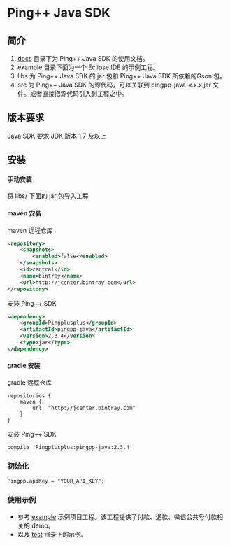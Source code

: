 # Ping++ Java SDK

## 简介
1. [docs](/docs) 目录下为 Ping++ Java SDK 的使用文档。
2. example 目录下面为一个 Eclipse IDE 的示例工程。
3. libs 为 Ping++ Java SDK 的 jar 包和 Ping++ Java SDK 所依赖的Gson 包。
4. src 为 Ping++ Java SDK 的源代码，可以关联到 pingpp-java-x.x.x.jar 文件。或者直接把源代码引入到工程之中。

## 版本要求

Java SDK 要求 JDK 版本 1.7 及以上

## 安装
#### 手动安装
将 libs/ 下面的 jar 包导入工程

#### maven 安装

maven 远程仓库
``` xml
<repository>
    <snapshots>
        <enabled>false</enabled>
    </snapshots>
    <id>central</id>
    <name>bintray</name>
    <url>http://jcenter.bintray.com</url>
</repository>
```

安装 Ping++ SDK
``` xml
<dependency>
    <groupId>Pingplusplus</groupId>
    <artifactId>pingpp-java</artifactId>
    <version>2.3.4</version>
    <type>jar</type>
</dependency>
```

#### gradle 安装

gradle 远程仓库

```
repositories {
    maven {
        url  "http://jcenter.bintray.com"
    }
}
```

安装 Ping++ SDK
```
compile 'Pingplusplus:pingpp-java:2.3.4'
```

### 初始化
```
Pingpp.apiKey = "YOUR_API_KEY";
```

### 使用示例
- 参考 [example](/example) 示例项目工程。该工程提供了付款、退款、微信公共号付款相关的 demo。
- 以及 [test](/src/test/java/com/pingplusplus) 目录下的示例。
